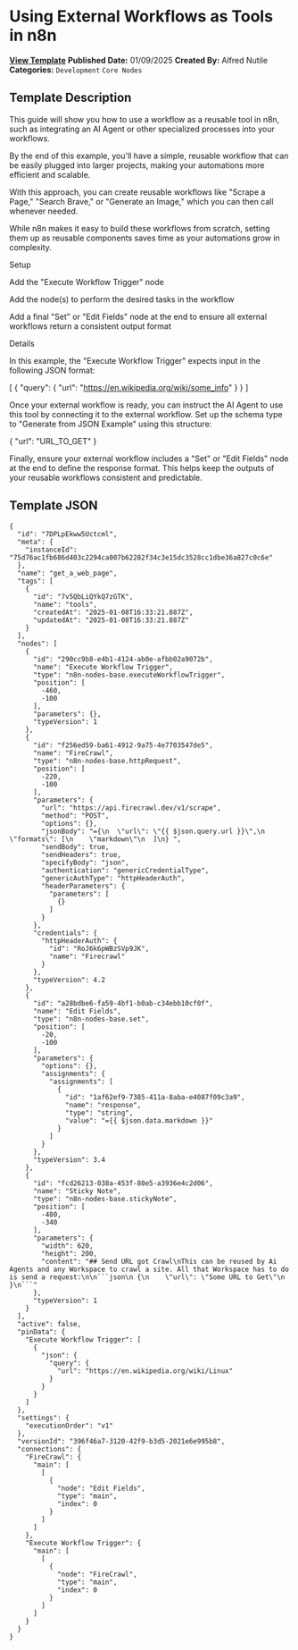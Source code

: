 # Using External Workflows as Tools in n8n

**[View Template](https://n8n.io/workflows/2713-/)**  **Published Date:** 01/09/2025  **Created By:** Alfred Nutile  **Categories:** `Development` `Core Nodes`  

## Template Description

This guide will show you how to use a workflow as a reusable tool in n8n, such as integrating an AI Agent or other specialized processes into your workflows.

By the end of this example, you'll have a simple, reusable workflow that can be easily plugged into larger projects, making your automations more efficient and scalable.



With this approach, you can create reusable workflows like "Scrape a Page," "Search Brave," or "Generate an Image," which you can then call whenever needed.

While n8n makes it easy to build these workflows from scratch, setting them up as reusable components saves time as your automations grow in complexity.

Setup

Add the "Execute Workflow Trigger" node

Add the node(s) to perform the desired tasks in the workflow

Add a final "Set" or "Edit Fields" node at the end to ensure all external workflows return a consistent output format

Details

In this example, the "Execute Workflow Trigger" expects input in the following JSON format:

[
  {
    "query": {
      "url": "https://en.wikipedia.org/wiki/some_info"
    }
  }
]

Once your external workflow is ready, you can instruct the AI Agent to use this tool by connecting it to the external workflow. Set up the schema type to "Generate from JSON Example" using this structure:

{
  "url": "URL_TO_GET"
}


Finally, ensure your external workflow includes a "Set" or "Edit Fields" node at the end to define the response format. This helps keep the outputs of your reusable workflows consistent and predictable.



## Template JSON

```
{
  "id": "7DPLpEkww5Uctcml",
  "meta": {
    "instanceId": "75d76ac1fb686d403c2294ca007b62282f34c3e15dc3528cc1dbe36a827c0c6e"
  },
  "name": "get_a_web_page",
  "tags": [
    {
      "id": "7v5QbLiQYkQ7zGTK",
      "name": "tools",
      "createdAt": "2025-01-08T16:33:21.887Z",
      "updatedAt": "2025-01-08T16:33:21.887Z"
    }
  ],
  "nodes": [
    {
      "id": "290cc9b8-e4b1-4124-ab0e-afbb02a9072b",
      "name": "Execute Workflow Trigger",
      "type": "n8n-nodes-base.executeWorkflowTrigger",
      "position": [
        -460,
        -100
      ],
      "parameters": {},
      "typeVersion": 1
    },
    {
      "id": "f256ed59-ba61-4912-9a75-4e7703547de5",
      "name": "FireCrawl",
      "type": "n8n-nodes-base.httpRequest",
      "position": [
        -220,
        -100
      ],
      "parameters": {
        "url": "https://api.firecrawl.dev/v1/scrape",
        "method": "POST",
        "options": {},
        "jsonBody": "={\n  \"url\": \"{{ $json.query.url }}\",\n  \"formats\": [\n    \"markdown\"\n  ]\n} ",
        "sendBody": true,
        "sendHeaders": true,
        "specifyBody": "json",
        "authentication": "genericCredentialType",
        "genericAuthType": "httpHeaderAuth",
        "headerParameters": {
          "parameters": [
            {}
          ]
        }
      },
      "credentials": {
        "httpHeaderAuth": {
          "id": "RoJ6k6pWBzSVp9JK",
          "name": "Firecrawl"
        }
      },
      "typeVersion": 4.2
    },
    {
      "id": "a28bdbe6-fa59-4bf1-b0ab-c34ebb10cf0f",
      "name": "Edit Fields",
      "type": "n8n-nodes-base.set",
      "position": [
        -20,
        -100
      ],
      "parameters": {
        "options": {},
        "assignments": {
          "assignments": [
            {
              "id": "1af62ef9-7385-411a-8aba-e4087f09c3a9",
              "name": "response",
              "type": "string",
              "value": "={{ $json.data.markdown }}"
            }
          ]
        }
      },
      "typeVersion": 3.4
    },
    {
      "id": "fcd26213-038a-453f-80e5-a3936e4c2d06",
      "name": "Sticky Note",
      "type": "n8n-nodes-base.stickyNote",
      "position": [
        -480,
        -340
      ],
      "parameters": {
        "width": 620,
        "height": 200,
        "content": "## Send URL got Crawl\nThis can be reused by Ai Agents and any Workspace to crawl a site. All that Workspace has to do is send a request:\n\n```json\n {\n    \"url\": \"Some URL to Get\"\n  }\n```"
      },
      "typeVersion": 1
    }
  ],
  "active": false,
  "pinData": {
    "Execute Workflow Trigger": [
      {
        "json": {
          "query": {
            "url": "https://en.wikipedia.org/wiki/Linux"
          }
        }
      }
    ]
  },
  "settings": {
    "executionOrder": "v1"
  },
  "versionId": "396f46a7-3120-42f9-b3d5-2021e6e995b8",
  "connections": {
    "FireCrawl": {
      "main": [
        [
          {
            "node": "Edit Fields",
            "type": "main",
            "index": 0
          }
        ]
      ]
    },
    "Execute Workflow Trigger": {
      "main": [
        [
          {
            "node": "FireCrawl",
            "type": "main",
            "index": 0
          }
        ]
      ]
    }
  }
}
```
